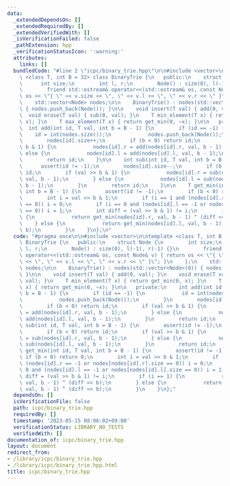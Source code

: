 ```yaml
---
data:
  _extendedDependsOn: []
  _extendedRequiredBy: []
  _extendedVerifiedWith: []
  _isVerificationFailed: false
  _pathExtension: hpp
  _verificationStatusIcon: ':warning:'
  attributes:
    links: []
  bundledCode: "#line 2 \"icpc/binary_trie.hpp\"\n\n#include <vector>\n\ntemplate\
    \ <class T, int B = 32> class BinaryTrie {\n   public:\n    struct Node {\n  \
    \      int size;\n        int l, r;\n        Node() : size(0), l(-1), r(-1) {}\n\
    \        friend std::ostream& operator<<(std::ostream& os, const Node& v) { return\
    \ os << \"{ \" << v.size << \", \" << v.l << \", \" << v.r << \" }\"; }\n    };\n\
    \    std::vector<Node> nodes;\n\n    BinaryTrie() : nodes(std::vector<Node>(0))\
    \ { nodes.push_back(Node()); }\n\n    void insert(T val) { add(0, val); }\n  \
    \  void erase(T val) { sub(0, val); }\n    T min_element(T x) { return get_min(0,\
    \ x); }\n    T max_element(T x) { return get_min(0, ~x); }\n\n   private:\n  \
    \  int add(int id, T val, int b = B - 1) {\n        if (id == -1) {\n        \
    \    id = int(nodes.size());\n            nodes.push_back(Node());\n        }\n\
    \        nodes[id].size++;\n        if (b < 0) return id;\n        if (val >>\
    \ b & 1) {\n            nodes[id].r = add(nodes[id].r, val, b - 1);\n        }\
    \ else {\n            nodes[id].l = add(nodes[id].l, val, b - 1);\n        }\n\
    \        return id;\n    }\n\n    int sub(int id, T val, int b = B - 1) {\n  \
    \      assert(id != -1);\n        nodes[id].size--;\n        if (b < 0) return\
    \ id;\n        if (val >> b & 1) {\n            nodes[id].r = sub(nodes[id].r,\
    \ val, b - 1);\n        } else {\n            nodes[id].l = sub(nodes[id].l, val,\
    \ b - 1);\n        }\n        return id;\n    }\n\n    T get_min(int id, T val,\
    \ int b = B - 1) {\n        assert(id != -1);\n        if (b < 0) return 0;\n\
    \        int i = val >> b & 1;\n        if (i == 1 and (nodes[id].r == -1 or nodes[nodes[id].r].size\
    \ == 0)) i = 0;\n        if (i == 0 and (nodes[id].l == -1 or nodes[nodes[id].l].size\
    \ == 0)) i = 1;\n        int diff = (val >> b & 1) != i;\n        if (i == 1)\
    \ {\n            return get_min(nodes[id].r, val, b - 1) ^ (diff << b);\n    \
    \    } else {\n            return get_min(nodes[id].l, val, b - 1) ^ (diff <<\
    \ b);\n        }\n    }\n};\n"
  code: "#pragma once\n\n#include <vector>\n\ntemplate <class T, int B = 32> class\
    \ BinaryTrie {\n   public:\n    struct Node {\n        int size;\n        int\
    \ l, r;\n        Node() : size(0), l(-1), r(-1) {}\n        friend std::ostream&\
    \ operator<<(std::ostream& os, const Node& v) { return os << \"{ \" << v.size\
    \ << \", \" << v.l << \", \" << v.r << \" }\"; }\n    };\n    std::vector<Node>\
    \ nodes;\n\n    BinaryTrie() : nodes(std::vector<Node>(0)) { nodes.push_back(Node());\
    \ }\n\n    void insert(T val) { add(0, val); }\n    void erase(T val) { sub(0,\
    \ val); }\n    T min_element(T x) { return get_min(0, x); }\n    T max_element(T\
    \ x) { return get_min(0, ~x); }\n\n   private:\n    int add(int id, T val, int\
    \ b = B - 1) {\n        if (id == -1) {\n            id = int(nodes.size());\n\
    \            nodes.push_back(Node());\n        }\n        nodes[id].size++;\n\
    \        if (b < 0) return id;\n        if (val >> b & 1) {\n            nodes[id].r\
    \ = add(nodes[id].r, val, b - 1);\n        } else {\n            nodes[id].l =\
    \ add(nodes[id].l, val, b - 1);\n        }\n        return id;\n    }\n\n    int\
    \ sub(int id, T val, int b = B - 1) {\n        assert(id != -1);\n        nodes[id].size--;\n\
    \        if (b < 0) return id;\n        if (val >> b & 1) {\n            nodes[id].r\
    \ = sub(nodes[id].r, val, b - 1);\n        } else {\n            nodes[id].l =\
    \ sub(nodes[id].l, val, b - 1);\n        }\n        return id;\n    }\n\n    T\
    \ get_min(int id, T val, int b = B - 1) {\n        assert(id != -1);\n       \
    \ if (b < 0) return 0;\n        int i = val >> b & 1;\n        if (i == 1 and\
    \ (nodes[id].r == -1 or nodes[nodes[id].r].size == 0)) i = 0;\n        if (i ==\
    \ 0 and (nodes[id].l == -1 or nodes[nodes[id].l].size == 0)) i = 1;\n        int\
    \ diff = (val >> b & 1) != i;\n        if (i == 1) {\n            return get_min(nodes[id].r,\
    \ val, b - 1) ^ (diff << b);\n        } else {\n            return get_min(nodes[id].l,\
    \ val, b - 1) ^ (diff << b);\n        }\n    }\n};"
  dependsOn: []
  isVerificationFile: false
  path: icpc/binary_trie.hpp
  requiredBy: []
  timestamp: '2023-05-15 08:06:02+09:00'
  verificationStatus: LIBRARY_NO_TESTS
  verifiedWith: []
documentation_of: icpc/binary_trie.hpp
layout: document
redirect_from:
- /library/icpc/binary_trie.hpp
- /library/icpc/binary_trie.hpp.html
title: icpc/binary_trie.hpp
---
```

